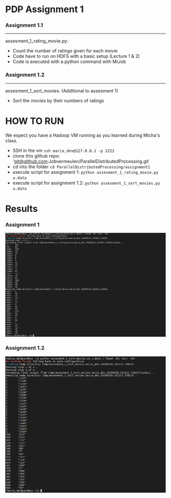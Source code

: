 # PDP Assignment 1

### Assignment 1.1
-------------

assesment_1_rating_movie.py:

- Count the number of ratings given for each movie 
- Code have to run on HDFS with a basic setup (Lecture 1 & 2) 
- Code is executed with a python command with MrJob

### Assignment 1.2
-------------

assesment_1_sort_movies:
(Additional to assesment 1)
- Sort the movies by their numbers of ratings

# HOW TO RUN

We expect you have a Hadoop VM running as you learned during Micha's class.

- SSH in the vm `ssh maria_dev@127.0.0.1 -p 2222`
- clone this github repo: 'git@github.com:Jobvermeulen/ParallelDistributedProcessing.git`
- cd into the folder `cd ParallelDistributedProcessing/assignment1`
- execute script for assignment 1: `python assesment_1_rating_movie.py u.data`
- execute script for assignment 1.2: `python assesment_1_sort_movies.py u.data`

# Results

### Assignment 1
![](pdp-assesment1.PNG)

### Assignment 1.2
![](pdp-assesment1-2.PNG)

